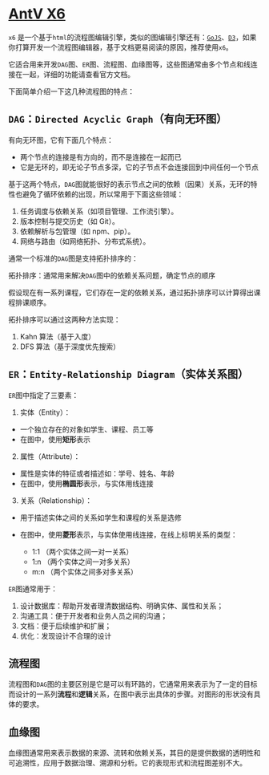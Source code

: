 # [AntV X6](https://x6.antv.antgroup.com/)

`x6` 是一个基于`html`的流程图编辑引擎，类似的图编辑引擎还有：[`GoJS`](https://gojs.net/latest/)、[`D3`](https://d3js.org/)，如果你打算开发一个流程图编辑器，基于文档更易阅读的原因，推荐使用`x6`。

它适合用来开发`DAG`图、`ER`图、流程图、血缘图等，这些图通常由多个节点和线连接在一起，详细的功能请查看官方文档。

下面简单介绍一下这几种流程图的特点：

## `DAG`：`Directed Acyclic Graph`（有向无环图）

有向无环图，它有下面几个特点：

- 两个节点的连接是有方向的，而不是连接在一起而已
- 它是无环的，即无论子节点多深，它的子节点不会连接回到中间任何一个节点

基于这两个特点，`DAG`图就能很好的表示节点之间的依赖（因果）关系，无环的特性也避免了循环依赖的出现，所以常用于下面这些领域：

1. 任务调度与依赖关系（如项目管理、工作流引擎）。
2. 版本控制与提交历史（如 Git）。
3. 依赖解析与包管理（如 npm、pip）。
4. 网络与路由（如网络拓扑、分布式系统）。

通常一个标准的`DAG`图是支持拓扑排序的：

拓扑排序：通常用来解决`DAG`图中的依赖关系问题，确定节点的顺序

假设现在有一系列课程，它们存在一定的依赖关系，通过拓扑排序可以计算得出课程排课顺序。

拓扑排序可以通过这两种方法实现：

1. Kahn 算法（基于入度）
2. DFS 算法（基于深度优先搜索）

## `ER`：`Entity-Relationship Diagram`（实体关系图）

`ER`图中指定了三要素：

1. 实体（Entity）：

- 一个独立存在的对象如学生、课程、员工等
- 在图中，使用**矩形**表示

2. 属性（Attribute）：

- 属性是实体的特征或者描述如：学号、姓名、年龄
- 在图中，使用**椭圆形**表示，与实体用线连接

3. 关系（Relationship）：

- 用于描述实体之间的关系如学生和课程的关系是选修
- 在图中，使用**菱形**表示，与实体使用线连接，在线上标明关系的类型：

  - 1:1 （两个实体之间一对一关系）
  - 1:n （两个实体之间一对多关系）
  - m:n （两个实体之间多对多关系）

`ER`图通常用于：

1. 设计数据库：帮助开发者理清数据结构、明确实体、属性和关系；
2. 沟通工具：便于开发者和业务人员之间的沟通；
3. 文档：便于后续维护和扩展；
4. 优化：发现设计不合理的设计

## 流程图

流程图和`DAG`图的主要区别是它是可以有环路的，它通常用来表示为了一定的目标而设计的一系列**流程**和**逻辑**关系，在图中表示出具体的步骤。对图形的形状没有具体的要求。

## 血缘图

血缘图通常用来表示数据的来源、流转和依赖关系，其目的是提供数据的透明性和可追溯性，应用于数据治理、溯源和分析。它的表现形式和流程图差别不大。

